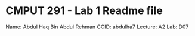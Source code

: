 # CMPUT 291 - Lab 1 Readme file
Name: Abdul Haq Bin Abdul Rehman
CCID: abdulha7
Lecture: A2
Lab: D07
